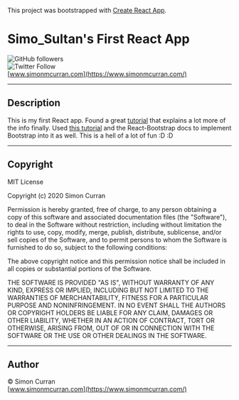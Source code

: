 This project was bootstrapped with [Create React App](https://github.com/facebook/create-react-app).

# Simo_Sultan's First React App

![GitHub followers](https://img.shields.io/github/followers/SimoSultan?style=social)  
![Twitter Follow](https://img.shields.io/twitter/follow/simo_sultan?style=social)  
[www.simonmcurran.com](https://www.simonmcurran.com/)  

---


## Description

This is my first React app. Found a great [tutorial](https://www.youtube.com/watch?v=o3ZUc7zH8BE) that explains a lot more of the info finally.
Used [this tutorial](https://www.youtube.com/watch?v=8pKjULHzs0s) and the React-Bootstrap docs to implement Bootstrap into it as well.
This is a hell of a lot of fun :D :D

---

## Copyright

MIT License

Copyright (c) 2020 Simon Curran

Permission is hereby granted, free of charge, to any person obtaining a copy
of this software and associated documentation files (the "Software"), to deal
in the Software without restriction, including without limitation the rights
to use, copy, modify, merge, publish, distribute, sublicense, and/or sell
copies of the Software, and to permit persons to whom the Software is
furnished to do so, subject to the following conditions:

The above copyright notice and this permission notice shall be included in all
copies or substantial portions of the Software.

THE SOFTWARE IS PROVIDED "AS IS", WITHOUT WARRANTY OF ANY KIND, EXPRESS OR
IMPLIED, INCLUDING BUT NOT LIMITED TO THE WARRANTIES OF MERCHANTABILITY,
FITNESS FOR A PARTICULAR PURPOSE AND NONINFRINGEMENT. IN NO EVENT SHALL THE
AUTHORS OR COPYRIGHT HOLDERS BE LIABLE FOR ANY CLAIM, DAMAGES OR OTHER
LIABILITY, WHETHER IN AN ACTION OF CONTRACT, TORT OR OTHERWISE, ARISING FROM,
OUT OF OR IN CONNECTION WITH THE SOFTWARE OR THE USE OR OTHER DEALINGS IN THE
SOFTWARE.

---

## Author
© Simon Curran  
[www.simonmcurran.com](https://www.simonmcurran.com/)  